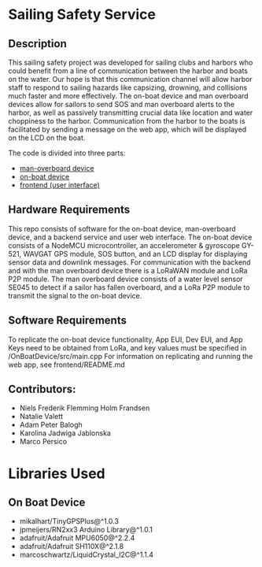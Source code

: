 # Sailing Safety Service

## Description
This sailing safety project was developed for sailing clubs and harbors who could benefit from a line of communication between the harbor and boats on the water. Our hope is that this communication channel will allow harbor staff to respond to sailing hazards like capsizing, drowning, and collisions much faster and more effectively. The on-boat device and man overboard devices allow for sailors to send SOS and man overboard alerts to the harbor, as well as passively transmitting crucial data like location and water choppiness to the harbor. Communication from the harbor to the boats is facilitated by sending a message on the web app, which will be displayed on the LCD on the boat.

The code is divided into three parts: 
- [man-overboard device](https://github.com/roboticapples14/sailing-safety-iot/tree/main/ManOverboard)
- [on-boat device](https://github.com/roboticapples14/sailing-safety-iot/tree/main/OnBoatDevice)
- [frontend (user interface)](https://github.com/roboticapples14/sailing-safety-iot/tree/main/frontend)

## Hardware Requirements
This repo consists of software for the on-boat device, man-overboard device, and a backend service and user web interface. The on-boat device consists of a NodeMCU microcontroller, an accelerometer & gyroscope GY-521, WAVGAT GPS module, SOS button, and an LCD display for displaying sensor data and downlink messages. For communication with the backend and with the man overboard device there is a LoRaWAN module and LoRa P2P module. 
The man overboard device consists of a water level sensor SE045 to detect if a sailor has fallen overboard, and a LoRa P2P module to transmit the signal to the on-boat device. 

## Software Requirements
To replicate the on-boat device functionality, App EUI, Dev EUI, and App Keys need to be obtained from LoRa, and key values must be specified in /OnBoatDevice/src/main.cpp
For information on replicating and running the web app, see frontend/README.md

## Contributors:
* Niels Frederik Flemming Holm Frandsen
* Natalie Valett
* Adam Peter Balogh
* Karolina Jadwiga Jablonska
* Marco Persico

# Libraries Used
## On Boat Device
- mikalhart/TinyGPSPlus@^1.0.3
- jpmeijers/RN2xx3 Arduino Library@^1.0.1
- adafruit/Adafruit MPU6050@^2.2.4
- adafruit/Adafruit SH110X@^2.1.8
- marcoschwartz/LiquidCrystal_I2C@^1.1.4
